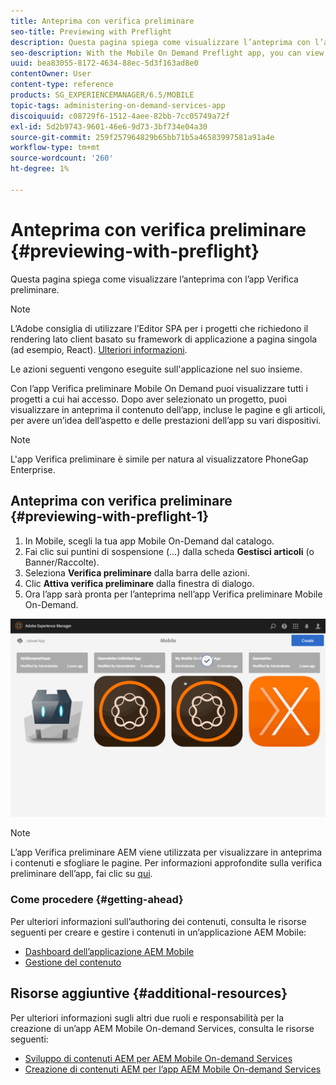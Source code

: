 ```yaml
---
title: Anteprima con verifica preliminare
seo-title: Previewing with Preflight
description: Questa pagina spiega come visualizzare l’anteprima con l’app Verifica preliminare.
seo-description: With the Mobile On Demand Preflight app, you can view all projects to which you have access. Follow this page to learn more about this.
uuid: bea83055-8172-4634-88ec-5d3f163ad8e0
contentOwner: User
content-type: reference
products: SG_EXPERIENCEMANAGER/6.5/MOBILE
topic-tags: administering-on-demand-services-app
discoiquuid: c08729f6-1512-4aee-82bb-7cc05749a72f
exl-id: 5d2b9743-9601-46e6-9d73-3bf734e04a30
source-git-commit: 259f257964829b65bb71b5a46583997581a91a4e
workflow-type: tm+mt
source-wordcount: '260'
ht-degree: 1%

---
```


# Anteprima con verifica preliminare {#previewing-with-preflight}

Questa pagina spiega come visualizzare l’anteprima con l’app Verifica preliminare.

>[!NOTE]
>
>L’Adobe consiglia di utilizzare l’Editor SPA per i progetti che richiedono il rendering lato client basato su framework di applicazione a pagina singola (ad esempio, React). [Ulteriori informazioni](/help/sites-developing/spa-overview.md).

Le azioni seguenti vengono eseguite sull&#39;applicazione nel suo insieme.

Con l’app Verifica preliminare Mobile On Demand puoi visualizzare tutti i progetti a cui hai accesso. Dopo aver selezionato un progetto, puoi visualizzare in anteprima il contenuto dell’app, incluse le pagine e gli articoli, per avere un’idea dell’aspetto e delle prestazioni dell’app su vari dispositivi.

>[!NOTE]
>
>L&#39;app Verifica preliminare è simile per natura al visualizzatore PhoneGap Enterprise.

## Anteprima con verifica preliminare {#previewing-with-preflight-1}

1. In Mobile, scegli la tua app Mobile On-Demand dal catalogo.
1. Fai clic sui puntini di sospensione (...) dalla scheda **Gestisci articoli** (o Banner/Raccolte).
1. Seleziona **Verifica preliminare** dalla barra delle azioni.
1. Clic **Attiva verifica preliminare** dalla finestra di dialogo.
1. Ora l’app sarà pronta per l’anteprima nell’app Verifica preliminare Mobile On-Demand.

![chlimage_1-8](assets/chlimage_1-8.gif)

>[!NOTE]
>
>L’app Verifica preliminare AEM viene utilizzata per visualizzare in anteprima i contenuti e sfogliare le pagine. Per informazioni approfondite sulla verifica preliminare dell’app, fai clic su [qui](https://helpx.adobe.com/digital-publishing-solution/help/aem-mobile-end-of-life-faq.html).
>

### Come procedere {#getting-ahead}

Per ulteriori informazioni sull’authoring dei contenuti, consulta le risorse seguenti per creare e gestire i contenuti in un’applicazione AEM Mobile:

* [Dashboard dell’applicazione AEM Mobile](/help/mobile/mobile-apps-ondemand-application-dashboard.md)
* [Gestione del contenuto](/help/mobile/mobile-apps-ondemand-manage-content-ondemand.md)

## Risorse aggiuntive {#additional-resources}

Per ulteriori informazioni sugli altri due ruoli e responsabilità per la creazione di un’app AEM Mobile On-demand Services, consulta le risorse seguenti:

* [Sviluppo di contenuti AEM per AEM Mobile On-demand Services](/help/mobile/aem-mobile-on-demand.md)
* [Creazione di contenuti AEM per l’app AEM Mobile On-demand Services](/help/mobile/mobile-apps-ondemand.md)
